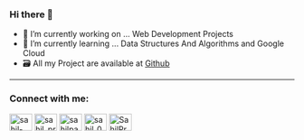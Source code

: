 ### Hi there 👋


- 🔭 I’m currently working on ... Web Development Projects
- 🌱 I’m currently learning ... Data Structures And Algorithms and Google Cloud
- 🗃 All my Project are available at [Github](https://github.com/SahilPrajapat)

---
<h3 align="left">Connect with me:</h3>
<p align="left">
<a href="https://www.linkedin.com/in/sahil-prajapat-7b574119b/" target="_blank"><img align="center" src="https://cdn.jsdelivr.net/npm/simple-icons@3.0.1/icons/linkedin.svg" alt="sahil-prajapat-7b574119b" height="30" width="40" /></a>
<a href="https://www.instagram.com/sahil_prajapat__/" target="blank"><img align="center" src="https://cdn.jsdelivr.net/npm/simple-icons@3.0.1/icons/instagram.svg" alt="sahil_prajapat__" height="30" width="40" /></a>
<a href="https://www.facebook.com/sahilparjapat007/" target="blank"><img align="center" src="https://cdn.jsdelivr.net/npm/simple-icons@3.0.1/icons/facebook.svg" alt="sahilparjapat007" height="30" width="40" /></a>
<a href="https://www.codechef.com/users/sahil_021" target="blank"><img align="center" src="https://cdn.jsdelivr.net/npm/simple-icons@3.1.0/icons/codechef.svg" alt="sahil_021" height="30" width="40" /></a>
<a href="https://leetcode.com/SahilPrajapat/" target="blank"><img align="center" src="https://cdn.jsdelivr.net/npm/simple-icons@3.0.1/icons/leetcode.svg" alt="SahilPrajapat" height="30" width="40" /></a>
</p>
